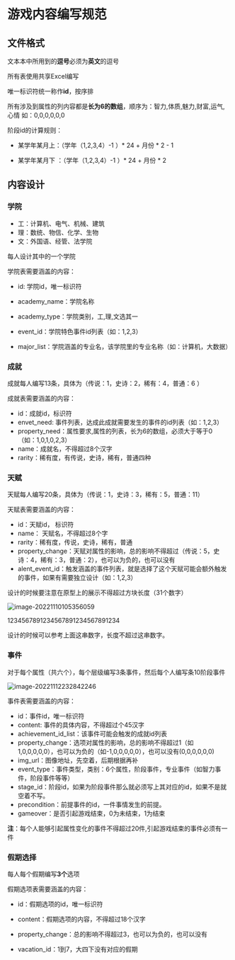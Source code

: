 # 游戏内容编写规范

## 文件格式

文本本中所用到的**逗号**必须为**英文**的逗号

所有表使用共享Excel编写

唯一标识符统一称作**id**，按序排

所有涉及到属性的列内容都是**长为6的数组**，顺序为：智力,体质,魅力,财富,运气,心情 如：0,0,0,0,0,0

阶段id的计算规则：

- 某学年某月上：（学年（1,2,3,4）-1 ）* 24 + 月份 * 2  - 1

- 某学年某月下 ：（学年（1,2,3,4）-1 ）* 24 + 月份 * 2 

## 内容设计

### 学院

- 工：计算机、电气、机械、建筑
- 理：数统、物信、化学、生物
- 文：外国语、经管、法学院

每人设计其中的一个学院

学院表需要涵盖的内容：

- id: 学院id，唯一标识符

- academy_name：学院名称

- academy_type：学院类别，工,理,文选其一

- event_id：学院特色事件id列表（如：1,2,3）
- major_list：学院涵盖的专业名，该学院里的专业名称（如：计算机，大数据）

### 成就

成就每人编写13条，具体为（传说：1，史诗：2，稀有：4，普通：6 ）

成就表需要涵盖的内容：

- id：成就id，标识符
- envet_need: 事件列表，达成此成就需要发生的事件的id列表（如：1,2,3）
- property_need：属性要求,属性的列表，长为6的数组，必须大于等于0（如：1,0,1,0,2,3）
- name：成就名，不得超过8个汉字
- rarity：稀有度，有传说，史诗，稀有，普通四种

### 天赋

天赋每人编写20条，具体为（传说：1，史诗：3，稀有：5，普通：11）

天赋表需要涵盖的内容：

- id：天赋id， 标识符
- name： 天赋名，不得超过8个字
- rarity：稀有度，传说，史诗，稀有，普通
- property_change：天赋对属性的影响，总的影响不得超过（传说：5，史诗：4，稀有：3，普通：2），也可以为负的，也可以没有
- alent_event_id：触发涵盖的事件列表，就是选择了这个天赋可能会额外触发的事件，如果有需要独立设计（如：1,2,3）

设计的时候要注意在原型上的展示不得超过方块长度（31个数字）

![image-20221110105356059](C:\CourseFile\软件工程\组队作业\FzuLifeDoc\MdPicture\Content\image-20221110105356059.png)

1234567891234567891234567891234

设计的时候可以参考上面这串数字，长度不超过这串数字。

### 事件

对于每个属性（共六个），每个层级编写3条事件，然后每个人编写条10阶段事件

![image-20221112232842246](C:\CourseFile\软件工程\组队作业\FzuLifeDoc\MdPicture\Content\image-20221112232842246.png)

事件表需要涵盖的内容：

- id：事件id，唯一标识符
- content: 事件的具体内容，不得超过个45汉字
- achievement_id_list：该事件可能会触发的成就id列表
- property_change：选项对属性的影响，总的影响不得超过1（如1,0,0,0,0,0），也可以为负的（如-1,0,0,0,0,0），也可以没有(0,0,0,0,0,0)
- img_url：图像地址，先空着，后期根据再补
- event_type：事件类型，类别：6个属性，阶段事件，专业事件（如智力事件，阶段事件等等）
- stage_id：阶段id，如果为阶段事件那么就必须写上其对应的id，如果不是就空着不写。
- precondition：前提事件的id，一件事情发生的前提。
- gameover：是否引起游戏结束，0为未结束，1为结束

**注**：每个人能够引起属性变化的事件不得超过20件,引起游戏结束的事件必须有一件

### 假期选择

每人每个假期编写**3个**选项

假期选项表需要涵盖的内容：

- id：假期选项的id，唯一标识符

- content：假期选项的内容，不得超过18个汉字

- property_change：总的影响不得超过3，也可以为负的，也可以没有

- vacation_id：1到7，大四下没有对应的假期

